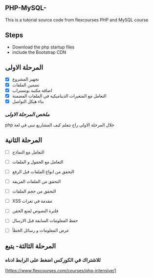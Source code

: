 ## PHP-MySQL-
This is a tutorial source code from flexcourses PHP and MySQL course

 

## Steps 
* Download the php startup files 
* include the Bootstrap CDN

## المرحلة الاولى 
* [X] تجهيز المشروع
* [x] تضمين الملفات
* [x] اضافة مكتبة بوتستراب
* [x]  التعامل مع المتغيرات الديناميكية في الملفات المضمنة
* [x]  بناء هيكل التواصل

### *ملخص المرحلة الاولى* 
php خلال المرحلة الاولى راح تتعلم كيف المشاريع تبنى في لغة 

## المرحلة الثانية 
* [ ] التعامل مع النماذج
* [ ] التعامل مع الحقول و الملفات
* [ ] التحقق من انواع الملفات قبل الرفع
* [ ] التحقق من الملفات المزيفة
* [ ] التحقق من حجم الملفات
* [ ] XSS مقدمة في ثغرات
* [ ] فلترة النصوص لمنع الحقن
* [ ] حفظ المعلومات السابقة قبل الارسال 
* [ ] عرض المعلومات و رسائل الخطأ 


## المرحلة الثالثة- يتبع

### للاشتراك في الكوركس اضغط على الرابط ادناه 
[https://www.flexcourses.com/courses/php-intensive/]
